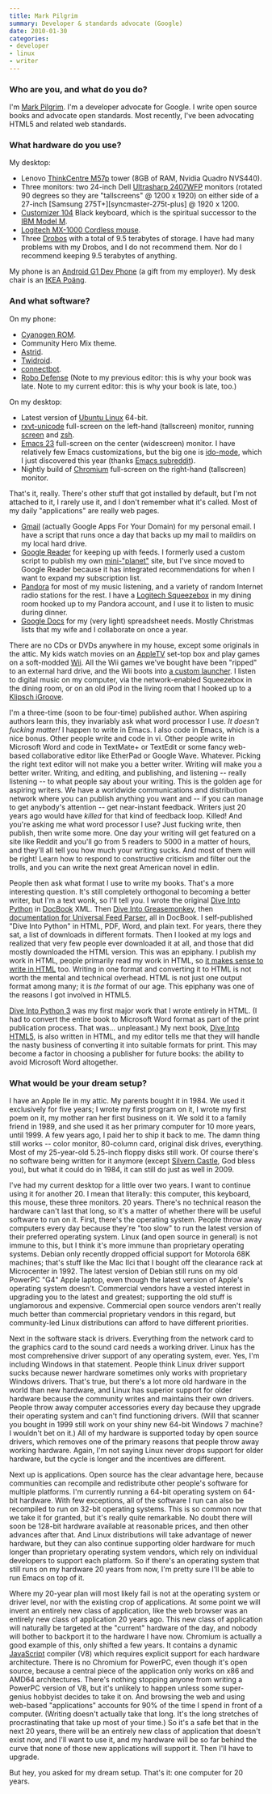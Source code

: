 ```yaml
---
title: Mark Pilgrim
summary: Developer & standards advocate (Google)
date: 2010-01-30
categories:
- developer
- linux
- writer
---
```


### Who are you, and what do you do?

I'm [Mark Pilgrim](http://diveintomark.org/ "Mark's website."). I'm a developer advocate for Google. I write open source books and advocate open standards. Most recently, I've been advocating HTML5 and related web standards.

### What hardware do you use?

My desktop:

* Lenovo [ThinkCentre M57p][thinkcentre-m57p] tower (8GB of RAM, Nvidia Quadro NVS440).
* Three monitors: two 24-inch Dell [Ultrasharp 2407WFP][2407wfp] monitors (rotated 90 degrees so they are "tallscreens" @ 1200 x 1920) on either side of a 27-inch [Samsung 275T+][syncmaster-275t-plus] @ 1920 x 1200.
* [Customizer 104][customizer-104-105] Black keyboard, which is the spiritual successor to the [IBM Model M][model-m].
* [Logitech MX-1000 Cordless mouse][mx-1000].
* Three [Drobos][drobo] with a total of 9.5 terabytes of storage. I have had many problems with my Drobos, and I do not recommend them. Nor do I recommend keeping 9.5 terabytes of anything.

My phone is an [Android G1 Dev Phone][g1] (a gift from my employer). My desk chair is an [IKEA Poäng][poang].

### And what software?

On my phone:

* [Cyanogen ROM][cyanogenmod].
* Community Hero Mix theme.
* [Astrid][astrid-android].
* [Twidroid][twidroid-android].
* [connectbot][connectbot-android].
* [Robo Defense][robo-defense-android] (Note to my previous editor: this is why your book was late. Note to my current editor: this is why your book is late, too.)

On my desktop:

* Latest version of [Ubuntu Linux][ubuntu] 64-bit.
* [rxvt-unicode][] full-screen on the left-hand (tallscreen) monitor, running [screen][] and [zsh][].
* [Emacs 23][emacs] full-screen on the center (widescreen) monitor. I have relatively few Emacs customizations, but the big one is [ido-mode][], which I just discovered this year (thanks [Emacs subreddit](http://www.reddit.com/r/emacs "The emacs category on reddit.")).
* Nightly build of [Chromium][] full-screen on the right-hand (tallscreen) monitor.

That's it, really. There's other stuff that got installed by default, but I'm not attached to it, I rarely use it, and I don't remember what it's called. Most of my daily "applications" are really web pages.

* [Gmail][] (actually Google Apps For Your Domain) for my personal email. I have a script that runs once a day that backs up my mail to maildirs on my local hard drive.
* [Google Reader][google-reader] for keeping up with feeds. I formerly used a custom script to publish my own [mini-"planet"](http://feeds.diveintomark.org/ "Mark's feeds.") site, but I've since moved to Google Reader because it has integrated recommendations for when I want to expand my subscription list.
* [Pandora][] for most of my music listening, and a variety of random Internet radio stations for the rest. I have a [Logitech Squeezebox][squeezebox] in my dining room hooked up to my Pandora account, and I use it to listen to music during dinner.
* [Google Docs][google-docs] for my (very light) spreadsheet needs. Mostly Christmas lists that my wife and I collaborate on once a year.

There are no CDs or DVDs anywhere in my house, except some originals in the attic. My kids watch movies on an [AppleTV][apple-tv] set-top box and play games on a soft-modded [Wii][]. All the Wii games we've bought have been "ripped" to an external hard drive, and the Wii boots into [a custom launcher][configurable-usb-loader]. I listen to digital music on my computer, via the network-enabled Squeezebox in the dining room, or on an old iPod in the living room that I hooked up to a [Klipsch iGroove][igroove].

I'm a three-time (soon to be four-time) published author. When aspiring authors learn this, they invariably ask what word processor I use. *It doesn't fucking matter!* I happen to write in Emacs. I also code in Emacs, which is a nice bonus. Other people write and code in vi. Other people write in Microsoft Word and code in TextMate+ or TextEdit or some fancy web-based collaborative editor like EtherPad or Google Wave. Whatever. Picking the right text editor will not make you a better writer. Writing will make you a better writer. Writing, and editing, and publishing, and listening -- really listening -- to what people say about your writing. This is the golden age for aspiring writers. We have a worldwide communications and distribution network where you can publish anything you want and -- if you can manage to get anybody's attention -- get near-instant feedback. Writers just 20 years ago would have *killed* for that kind of feedback loop. Killed! And you're asking me what word processor I use? Just fucking write, then publish, then write some more. One day your writing will get featured on a site like Reddit and you'll go from 5 readers to 5000 in a matter of hours, and they'll all tell you how much your writing sucks. And most of them will be right! Learn how to respond to constructive criticism and filter out the trolls, and you can write the next great American novel in edlin.

People then ask what format I use to write my books. That's a more interesting question. It's still completely orthogonal to becoming a better writer, but I'm a text wonk, so I'll tell you. I wrote the original [Dive Into Python](http://diveintopython.org/ "Mark's Python guide.") in [DocBook][] XML. Then [Dive Into Greasemonkey](http://diveintogreasemonkey.org/ "Mark's Greasemonkey guide."), then [documentation for Universal Feed Parser](http://feedparser.org/docs/ "The docs for the feed parser."), all in DocBook. I self-published "Dive Into Python" in HTML, PDF, Word, and plain text. For years, there they sat, a list of downloads in different formats. Then I looked at my logs and realized that very few people ever downloaded it at all, and those that did mostly downloaded the HTML version. This was an epiphany. I publish my work in HTML, people primarily read my work in HTML, so [it makes sense to write in HTML](http://diveintomark.org/archives/2009/03/27/dive-into-history-2009-edition "Mark's article on writing in HTML.") too. Writing in one format and converting it to HTML is not worth the mental and technical overhead. HTML is not just one output format among many; it is *the* format of our age. This epiphany was one of the reasons I got involved in HTML5.

[Dive Into Python 3](http://diveintopython3.org/ "Mark's Python v3 guide.") was my first major work that I wrote entirely in HTML. (I had to convert the entire book to Microsoft Word format as part of the print publication process. That was... unpleasant.) My next book, [Dive Into HTML5](http://diveintohtml5.org/ "Mark's HTML5 guide."), is also written in HTML, and my editor tells me that they will handle the nasty business of converting it into suitable formats for print. This may become a factor in choosing a publisher for future books: the ability to avoid Microsoft Word altogether.

### What would be your dream setup?

I have an Apple IIe in my attic. My parents bought it in 1984. We used it exclusively for five years; I wrote my first program on it, I wrote my first poem on it, my mother ran her first business on it. We sold it to a family friend in 1989, and she used it as her primary computer for 10 more years, until 1999. A few years ago, I paid her to ship it back to me. The damn thing still works -- color monitor, 80-column card, original disk drives, everything. Most of my 25-year-old 5.25-inch floppy disks still work. Of course there's no software being written for it anymore (except [Silvern Castle][silvern-castle], God bless you), but what it could do in 1984, it can still do just as well in 2009.

I've had my current desktop for a little over two years. I want to continue using it for another 20. I mean that literally: this computer, this keyboard, this mouse, these three monitors. 20 years. There's no technical reason the hardware can't last that long, so it's a matter of whether there will be useful software to run on it. First, there's the operating system. People throw away computers every day because they're "too slow" to run the latest version of their preferred operating system. Linux (and open source in general) is not immune to this, but I think it's more immune than proprietary operating systems. Debian only recently dropped official support for Motorola 68K machines; that's stuff like the Mac IIci that I bought off the clearance rack at Microcenter in 1992. The latest version of Debian still runs on my old PowerPC "G4" Apple laptop, even though the latest version of Apple's operating system doesn't. Commercial vendors have a vested interest in upgrading you to the latest and greatest; supporting the old stuff is unglamorous and expensive. Commercial open source vendors aren't really much better than commercial proprietary vendors in this regard, but community-led Linux distributions can afford to have different priorities.

Next in the software stack is drivers. Everything from the network card to the graphics card to the sound card needs a working driver. Linux has the most comprehensive driver support of any operating system, ever. Yes, I'm including Windows in that statement. People think Linux driver support sucks because newer hardware sometimes only works with proprietary Windows drivers. That's true, but there's a lot more old hardware in the world than new hardware, and Linux has superior support for older hardware because the community writes and maintains their own drivers. People throw away computer accessories every day because they upgrade their operating system and can't find functioning drivers. (Will that scanner you bought in 1999 still work on your shiny new 64-bit Windows 7 machine? I wouldn't bet on it.) All of my hardware is supported today by open source drivers, which removes one of the primary reasons that people throw away working hardware. Again, I'm not saying Linux never drops support for older hardware, but the cycle is longer and the incentives are different.

Next up is applications. Open source has the clear advantage here, because communities can recompile and redistribute other people's software for multiple platforms. I'm currently running a 64-bit operating system on 64-bit hardware. With few exceptions, all of the software I run can also be recompiled to run on 32-bit operating systems. This is so common now that we take it for granted, but it's really quite remarkable. No doubt there will soon be 128-bit hardware available at reasonable prices, and then other advances after that. And Linux distributions will take advantage of newer hardware, but they can also continue supporting older hardware for much longer than proprietary operating system vendors, which rely on individual developers to support each platform. So if there's an operating system that still runs on my hardware 20 years from now, I'm pretty sure I'll be able to run Emacs on top of it.

Where my 20-year plan will most likely fail is not at the operating system or driver level, nor with the existing crop of applications. At some point we will invent an entirely new class of application, like the web browser was an entirely new class of application 20 years ago. This new class of application will naturally be targeted at the "current" hardware of the day, and nobody will bother to backport it to the hardware I have now. Chromium is actually a good example of this, only shifted a few years. It contains a dynamic [JavaScript][] compiler (V8) which requires explicit support for each hardware architecture. There is no Chromium for PowerPC, even though it's open source, because a central piece of the application only works on x86 and AMD64 architectures. There's nothing stopping anyone from writing a PowerPC version of V8, but it's unlikely to happen unless some super-genius hobbyist decides to take it on. And browsing the web and using web-based "applications" accounts for 90% of the time I spend in front of a computer. (Writing doesn't actually take that long. It's the long stretches of procrastinating that take up most of your time.) So it's a safe bet that in the next 20 years, there will be an entirely new class of application that doesn't exist now, and I'll want to use it, and my hardware will be so far behind the curve that none of those new applications will support it. Then I'll have to upgrade.

But hey, you asked for my dream setup. That's it: one computer for 20 years.

[2407wfp]: http://web.archive.org/web/20190506102600/https://www.amazon.com/Dell-UltraSharp-2407WFP-panel-monitor/dp/B00655TKFA "A 24 inch LCD monitor."
[apple-tv]: https://en.wikipedia.org/wiki/Apple_TV "A device for viewing media on a TV."
[astrid-android]: https://en.wikipedia.org/wiki/Astrid_(application) "A task manager for Android phones."
[chromium]: https://www.chromium.org/ "Open-source builds of the Chrome web browser."
[configurable-usb-loader]: https://gbatemp.net/threads/configurable-usb-loader.147638/ "A custom bootloader for the Wii."
[connectbot-android]: https://connectbot.org/ "A secure shell for Android devices."
[customizer-104-105]: http://web.archive.org/web/20220811225802/https://hackerthings.com/product/customizer-104-105-keyboard-100099 "A keyboard in the style of the old Model M keyboards."
[cyanogenmod]: http://web.archive.org/web/20161225043707/https://www.cyanogenmod.org/ "A custom ROM for Android phones."
[docbook]: https://docbook.org/ "A schema suited to writing books."
[drobo]: https://en.wikipedia.org/wiki/Drobo "A hardware-based backup system."
[emacs]: http://www.gnu.org/software/emacs/ "An extensible, customizable, free/libre text editor — and more."
[g1]: https://en.wikipedia.org/wiki/HTC_Dream "An Android smartphone."
[gmail]: https://en.wikipedia.org/wiki/Gmail "Web-based email."
[google-docs]: https://en.wikipedia.org/wiki/Google_Docs "A web-based office suite."
[google-reader]: https://en.wikipedia.org/wiki/Google_Reader "A web-based feed reader."
[ido-mode]: https://www.emacswiki.org/emacs/InteractivelyDoThings "An Emacs tool for interacting with buffers and files."
[igroove]: http://web.archive.org/web/20130528012436/http://www.klipsch.com/igroove-ipod-speaker-system "An audio dock for iPods."
[javascript]: https://en.wikipedia.org/wiki/JavaScript "An interpreted scripting language."
[model-m]: https://en.wikipedia.org/wiki/Model_M_keyboard "A keyboard."
[mx-1000]: http://web.archive.org/web/20190508143048/https://www.amazon.com/Logitech-MX1000-Laser-Cordless-Mouse/dp/B0002UM0JW "A cordless mouse."
[pandora]: http://www.pandora.com/restricted "A personalised Internet radio station."
[poang]: http://web.archive.org/web/20160823065523/http://www.ikea.com:80/gb/en/catalog/categories/departments/living_room/10687/ "An armchair."
[robo-defense-android]: http://lupislabs.blogspot.com/search/label/Instructions "A tower defense game for Android devices."
[rxvt-unicode]: http://web.archive.org/web/20170301142616/https://en.wikipedia.org/wiki/Rxvt-unicode "A colour terminal emulator for X Windows."
[screen]: http://www.gnu.org/software/screen/ "Think of it as tabs for your *nix terminal."
[silvern-castle]: http://web.archive.org/web/20190907005122/http://webpages.milwpc.com:80/finkjc/silverncastle/ "An RPG for the Apple II."
[squeezebox]: https://en.wikipedia.org/wiki/Squeezebox_(network_music_player) "A digital home audio server."
[thinkcentre-m57p]: http://web.archive.org/web/20160517064230/http://www.cnet.com:80/products/lenovo-thinkcentre-m57p-6073-core-2-duo-e6550-2-33-ghz-monitor-none-series/specs/ "An old tower PC."
[twidroid-android]: https://www.bluestacks.com/blog.html "A Twitter client for Android devices."
[ubuntu]: https://ubuntu.com/ "A Unix distribution."
[wii]: http://web.archive.org/web/20140513065105/http://www.nintendo.com:80/wii "A unique gaming console."
[zsh]: https://www.zsh.org/ "An interactive shell and scripting language."
